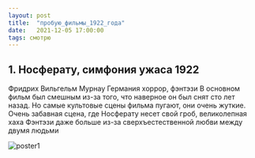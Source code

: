```yaml
---
layout: post
title:  "пробую_фильмы_1922_года"
date:   2021-12-05 17:00:00
tags: смотрю
---
```


## 1. Носферату, симфония ужаса 1922
Фридрих Вильгельм Мурнау
Германия
хоррор, фэнтэзи
В основном фильм был смешным из-за того, что наверное он был снят сто лет назад. Но самые культовые сцены фильма пугают, они очень жуткие. Очень забавная сцена, где Носферату несет свой гроб, великолепная хаха Фэнтэзи даже больше из-за сверхъестественной любви между двумя людьми

![poster1](https://www.film.ru/sites/default/files/movies/posters/1624601-1661826.jpeg)
